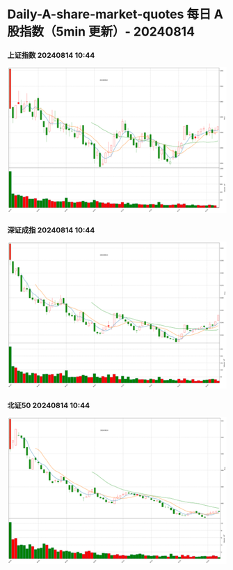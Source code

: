 
# Daily-A-share-market-quotes 每日 A 股指数（5min 更新）- 20240814

### 上证指数 20240814 10:44
![](./fig/2024/8/20240814-sh000001.png)

### 深证成指 20240814 10:44
![](./fig/2024/8/20240814-sz399001.png)

### 北证50 20240814 10:44
![](./fig/2024/8/20240814-bj899050.png)
